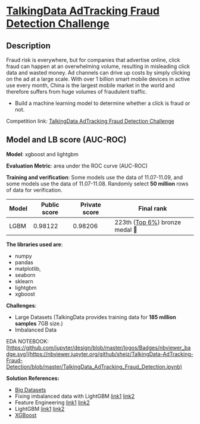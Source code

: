 # [TalkingData AdTracking Fraud Detection Challenge](https://www.kaggle.com/c/talkingdata-adtracking-fraud-detection)


## Description
Fraud risk is everywhere, but for companies that advertise online, click fraud can happen at an overwhelming volume, resulting in misleading click data and wasted money. Ad channels can drive up costs by simply clicking on the ad at a large scale. With over 1 billion smart mobile devices in active use every month, China is the largest mobile market in the world and therefore suffers from huge volumes of fraudulent traffic. 

- Build a machine learning model to determine whether a click is fraud or not.


Competition link: [TalkingData AdTracking Fraud Detection Challenge](https://www.kaggle.com/c/talkingdata-adtracking-fraud-detection)

## Model and LB score (AUC-ROC)
**Model**: xgboost and lightgbm

**Evaluation Metric**: area under the ROC curve (AUC-ROC)

**Training and verification**: Some models use the data of 11.07-11.09, and some models use the data of 11.07-11.08. Randomly select **50 million** rows of data for verification.

|Model|Public score|Private score|Final rank| 
|---|---|---|---|
| LGBM |0.98122|0.98206| 223th ([Top 6%](https://www.kaggle.com/shielaj/competitions)) bronze medal 🥉|

**The libraries used are**:  
- numpy
- pandas
- matplotlib, 
- seaborn
- sklearn
- lightgbm
- xgboost

**Challenges**:
- Large Datasets (TalkingData provides training data for **185 million samples** 7GB size.)
- Imbalanced Data

EDA NOTEBOOK:[https://github.com/jupyter/design/blob/master/logos/Badges/nbviewer_badge.svg](https://nbviewer.jupyter.org/github/shejz/TalkingData-AdTracking-Fraud-Detection/blob/master/TalkingData_AdTracking_Fraud_Detection.ipynb)

**Solution References:**
- [Big Datasets](https://www.kaggle.com/yuliagm/how-to-work-with-big-datasets-on-16g-ram-dask)
- Fixing imbalanced data with LightGBM
  [link1](https://www.kaggle.com/pranav84/lightgbm-fixing-unbalanced-data-lb-0-9680)
  [link2](https://www.kaggle.com/alexanderkireev/experiments-with-imbalance-nn-arch-9728)
- Feature Engineering
  [link1](https://www.kaggle.com/nanomathias/feature-engineering-importance-testing)
  [link2](https://www.kaggle.com/c/talkingdata-adtracking-fraud-detection/discussion/53634#latest-578234)
- LightGBM
  [link1](https://www.kaggle.com/aharless/kaggle-runnable-version-of-baris-kanber-s-lightgbm)
  [link2](https://www.kaggle.com/asraful70/talkingdata-added-new-features-in-lightgbm)
- [XGBoost](https://www.kaggle.com/joaopmpeinado/talkingdata-xgboost-lb-0-966)
